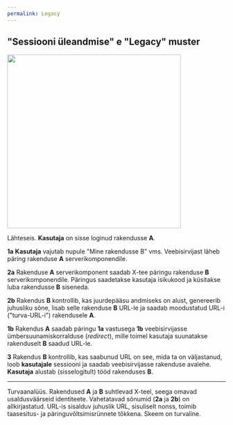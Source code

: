 ```yaml
---
permalink: Legacy
---
```


## "Sessiooni üleandmise" e "Legacy" muster

<img src='https://agiil.github.io/6068/img/LEGACY.PNG' width='400'>

Lähteseis. __Kasutaja__ on sisse loginud rakendusse __A__.

__1a__ __Kasutaja__ vajutab nupule "Mine rakendusse B" vms. Veebisirvijast läheb päring rakenduse __A__ serverikomponendile.

__2a__ Rakenduse __A__ serverikomponent saadab X-tee päringu rakenduse __B__ serverikomponendile. Päringus saadetakse kasutaja isikukood ja küsitakse luba rakendusse __B__ siseneda.

__2b__ Rakendus __B__ kontrollib, kas juurdepääsu andmiseks on alust, genereerib juhusliku sõne, lisab selle rakenduse __B__ URL-le ja saadab moodustatud URL-i ("turva-URL-i") rakendusele __A__.

__1b__ Rakendus __A__ saadab päringu __1a__ vastusega __1b__ veebisirvijasse ümbersuunamiskorralduse (_redirect_), mille toimel kasutaja suunatakse rakenduselt __B__ saadud URL-le.

__3__ Rakendus __B__ kontrollib, kas saabunud URL on see, mida ta on väljastanud, loob __kasutajale__ sessiooni ja saadab veebisirvijasse rakenduse avalehe. __Kasutaja__ alustab (sisselogitult) tööd rakenduses __B__.

----

Turvaanalüüs. Rakendused __A__ ja __B__ suhtlevad X-teel, seega omavad usaldusväärseid identiteete. Vahetatavad sõnumid (__2a__ ja __2b__) on allkirjastatud. URL-is sisalduv juhuslik URL, sisuliselt nonss, toimib taasesitus- ja päringuvõltsimisrünnete tõkkena. Skeem on turvaline.